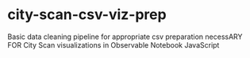 # city-scan-csv-viz-prep
Basic data cleaning pipeline for appropriate csv preparation necessARY FOR City Scan visualizations in Observable Notebook JavaScript
